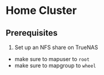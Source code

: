 # Home Cluster

## Prerequisites

1. Set up an NFS share on TrueNAS

- make sure to mapuser to `root`
- make sure to mapgroup to `wheel`
